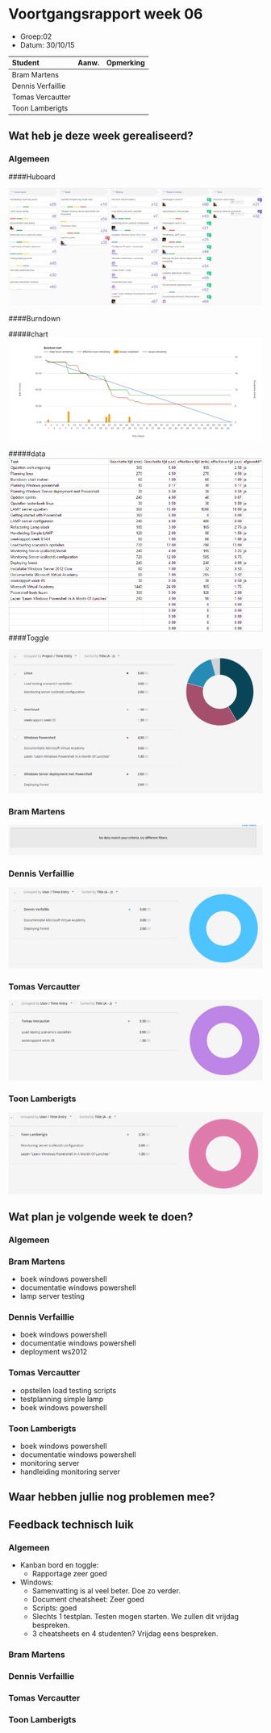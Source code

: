 # Voortgangsrapport week 06

* Groep:02
* Datum: 30/10/15

| Student  | Aanw. | Opmerking |
| :---     | :---  | :---      |
| Bram Martens |       |           |
| Dennis Verfaillie |       |           |
| Tomas Vercautter |       |           |
| Toon Lamberigts |       |           |

## Wat heb je deze week gerealiseerd?

### Algemeen

####Huboard

![alt Huboard](images/huboard/week06.PNG)

####Burndown

#####chart
![alt burndownChart](images/week06/burndown/chart.PNG)

#####data
![alt burndowntasks](images/week06/burndown/tasks.PNG)
####Toggle

![alt tasks](images/week06/tasks.PNG)

### Bram Martens

![alt Bram](images/week06/bram.PNG)

### Dennis Verfaillie

![alt Dennis](images/week06/dennis.PNG)

### Tomas Vercautter

![alt Tomas](images/week06/tomas.PNG)

### Toon Lamberigts

![alt Toon](images/week06/toon.PNG)

## Wat plan je volgende week te doen?

### Algemeen
### Bram Martens
* boek windows powershell
* documentatie windows powershell
* lamp server testing

### Dennis Verfaillie 
* boek windows powershell
* documentatie windows powershell 
* deployment ws2012

### Tomas Vercautter
* opstellen load testing scripts
* testplanning simple lamp
* boek windows powershell

### Toon Lamberigts
* boek windows powershell
* documentatie windows powershell
* monitoring server
* handleiding monitoring server

## Waar hebben jullie nog problemen mee?

## Feedback technisch luik

### Algemeen
* Kanban bord en toggle:
    * Rapportage zeer goed 
* Windows:
    * Samenvatting is al veel beter. Doe zo verder.
    * Document cheatsheet: Zeer goed
    * Scripts: goed
    * Slechts 1 testplan. Testen mogen starten. We zullen dit vrijdag bespreken.
    * 3 cheatsheets en 4 studenten? Vrijdag eens bespreken.
### Bram Martens
### Dennis Verfaillie
### Tomas Vercautter
### Toon Lamberigts


